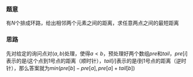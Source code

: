 ### 题意
有$N$个排成环路，给出相邻两个元素之间的距离，求任意两点之间的最短距离

### 思路
先对给定的询问点对$(a,b)$处理，使得$a \lt b$，预处理好两个数组$pre$和$tail$，$pre[i]$表示的是$i$这个点到$1$号点的距离（顺时针），$tail[i]$表示的是$i$到$1$号点的距离（逆时针），那么答案就为$min(pre[b] - pre[a], pre[a] + tail[b])$